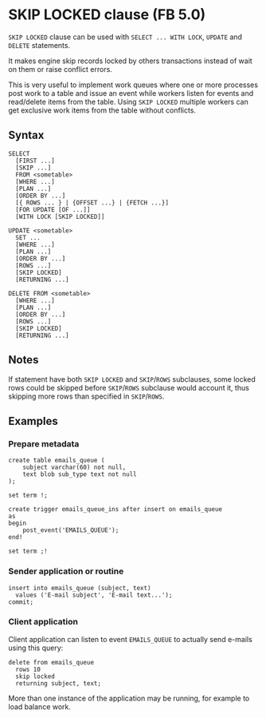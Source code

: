 # SKIP LOCKED clause (FB 5.0)

`SKIP LOCKED` clause can be used with `SELECT ... WITH LOCK`, `UPDATE` and `DELETE` statements.

It makes engine skip records locked by others transactions instead of wait on them or raise conflict errors.

This is very useful to implement work queues where one or more processes post work to a table and issue
an event while workers listen for events and read/delete items from the table. Using `SKIP LOCKED` multiple
workers can get exclusive work items from the table without conflicts.

## Syntax

```
SELECT
  [FIRST ...]
  [SKIP ...]
  FROM <sometable>
  [WHERE ...]
  [PLAN ...]
  [ORDER BY ...]
  [{ ROWS ... } | {OFFSET ...} | {FETCH ...}]
  [FOR UPDATE [OF ...]]
  [WITH LOCK [SKIP LOCKED]]
```

```
UPDATE <sometable>
  SET ...
  [WHERE ...]
  [PLAN ...]
  [ORDER BY ...]
  [ROWS ...]
  [SKIP LOCKED]
  [RETURNING ...]
```

```
DELETE FROM <sometable>
  [WHERE ...]
  [PLAN ...]
  [ORDER BY ...]
  [ROWS ...]
  [SKIP LOCKED]
  [RETURNING ...]
```

## Notes

If statement have both `SKIP LOCKED` and `SKIP`/`ROWS` subclauses, some locked rows 
could be skipped before `SKIP`/`ROWS` subclause would account it, thus skipping more 
rows than specified in `SKIP`/`ROWS`.

## Examples

### Prepare metadata

```
create table emails_queue (
    subject varchar(60) not null,
    text blob sub_type text not null
);

set term !;

create trigger emails_queue_ins after insert on emails_queue
as
begin
    post_event('EMAILS_QUEUE');
end!

set term ;!
```

### Sender application or routine

```
insert into emails_queue (subject, text)
  values ('E-mail subject', 'E-mail text...');
commit;
```

### Client application

Client application can listen to event `EMAILS_QUEUE` to actually send e-mails using this query:

```
delete from emails_queue
  rows 10
  skip locked
  returning subject, text;
```

More than one instance of the application may be running, for example to load balance work.
